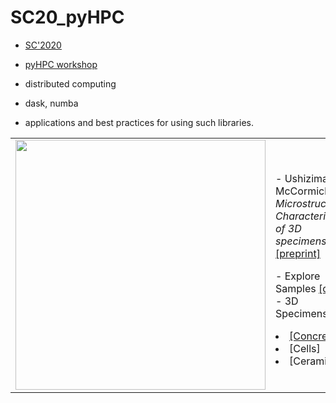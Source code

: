 # SC20_pyHPC

-	[SC'2020](https://sc20.supercomputing.org/attend/schedule/)
- [pyHPC workshop](https://sc20.supercomputing.org/presentation/?id=wksp150&sess=sess111)

- distributed computing
- dask, numba
- applications and best practices for using such libraries.


<table border="0">
 <tr>
    <td><img src="http://www.dxcicdd.com/20/images/virtualheader.png" width="400">
    </td>
    <td>
     <p>
      - Ushizima, McCormick, <i> Microstructural Characterization of 3D specimens </i> <a href="https://github.com/dani-lbnl/DXC2020/blob/master/DXC2020dani.pdf">[preprint]</a> <p>
      - Explore Samples <a href="https://github.com/dani-lbnl/DXC2020/tree/master/code">[code]</a>
      - 3D Specimens: <p>
        <li> <a href="https://zenodo.org/record/3890837#.Xue18WpKiA1">[Concrete]</a> 
        <li> [Cells]<a href=""></a>
        <li> [Ceramics]<a href=""></a>
      </td>
 </tr>
</table>
